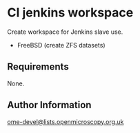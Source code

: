 CI jenkins workspace
====================

Create workspace for Jenkins slave use.

- FreeBSD (create ZFS datasets)

Requirements
------------

None.

Author Information
------------------

ome-devel@lists.openmicroscopy.org.uk
